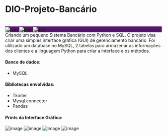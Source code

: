 # DIO-Projeto-Bancário
<div style="display: inline-block;">
  <div class="alert alert-danger alertdanger" style="background-color: rgb(85, 21, 105); color: white; margin-top: 20px">
    <a href="https://www.linkedin.com/in/calil-cavalcante-ba0872182/" target="_blank"><img src="https://drive.google.com/uc?export=view&id=1WiGMRPYmmeikol1gipOnLyWZMBQ5S640" alt="Img" style="vertical-align: middle;"></a>
    <a href="https://www.kaggle.com/calilcavalcantemuniz/competitions?tab=active" target="_blank"><img src="https://drive.google.com/uc?export=view&id=1gSojiQ7n8Qnxfj4tTrdimdrKLEIPLZL3" alt="Img" style="vertical-align: middle;"></a>
    <a href="https://web.dio.me/users/calilcgomes?tab=skills" target="_blank"><img src="https://drive.google.com/uc?export=view&id=1UvDPaHfK8R7wnnO0oqMpw2KvVkjWd56y" alt="Img" style="vertical-align: middle;"></a>

  </div>
Criando um pequeno Sistema Bancário com Python e SQL.
O projeto visa criar uma simples interface gráfica (GUI) de gerenciamento bancário.
Foi utilizado um database no MySQL, 2 tabelas para armazenar as informações dos clientes e a linguagem Python para criar a interface e os métodos.

#### Banco de dados:
- MySQL
#### Bibliotecas envolvidas:
- Tkinter
- Mysql.connector
- Pandas
#### Prints da Interface Gráfica: 
![image](https://github.com/Caloka/DIO-Projeto-Banc-rio/assets/75040393/5a78fbc3-7dea-4ea1-8390-42fefa638e8e)
![image](https://github.com/Caloka/DIO-Projeto-Banc-rio/assets/75040393/d643f07c-58c0-4a29-9e7a-e3472512a369)
![image](https://github.com/Caloka/DIO-Projeto-Banc-rio/assets/75040393/6302d05c-6a3c-41dc-8477-72c1a2d1c7dd)
![image](https://github.com/Caloka/DIO-Projeto-Banc-rio/assets/75040393/4a39ae50-a340-4949-b6a3-5a8686a9a9be)
